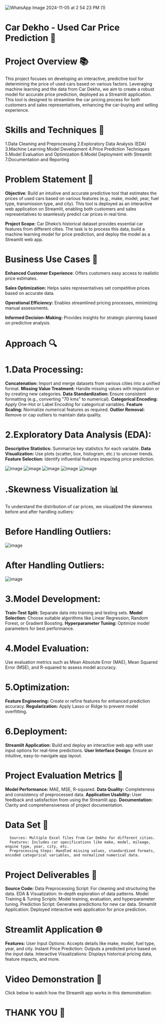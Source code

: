![WhatsApp Image 2024-11-05 at 2 54 23 PM (1)](https://github.com/user-attachments/assets/c8e2fd46-7db6-48d3-8b6d-780798c556d6)

# Car Dekho - Used Car Price Prediction 🚗

# Project Overview 📚
This project focuses on developing an interactive, predictive tool for determining the price of used cars based on various factors. Leveraging machine learning and the data from Car Dekho, we aim to create a robust model for accurate price prediction, deployed as a Streamlit application. This tool is designed to streamline the car pricing process for both customers and sales representatives, enhancing the car-buying and selling experience.


# Skills and Techniques 🚀

1.Data Cleaning and Preprocessing
2.Exploratory Data Analysis (EDA)
3.Machine Learning Model Development
4.Price Prediction Techniques
5.Model Evaluation and Optimization
6.Model Deployment with Streamlit
7.Documentation and Reporting


# Problem Statement 📝
**Objective**: 
Build an intuitive and accurate predictive tool that estimates the prices of used cars based on various features (e.g., make, model, year, fuel type, transmission type, and city). This tool is deployed as an interactive web application on Streamlit, enabling both customers and sales representatives to seamlessly predict car prices in real time.

**Project Scope**: 
Car Dheko’s historical dataset provides essential car features from different cities. The task is to process this data, build a machine learning model for price prediction, and deploy the model as a Streamlit web app.


# Business Use Cases 💼

**Enhanced Customer Experience**: Offers customers easy access to realistic price estimates.

**Sales Optimization:** Helps sales representatives set competitive prices based on accurate data.

**Operational Efficiency:** Enables streamlined pricing processes, minimizing manual assessments.

**Informed Decision-Making:** Provides insights for strategic planning based on predictive analysis.



# Approach 🔍

# 1.Data Processing:

**Concatenation:** Import and merge datasets from various cities into a unified format.
**Missing Value Treatment:** Handle missing values with imputation or by creating new categories.
**Data Standardization:** Ensure consistent formatting (e.g., converting "70 kms" to numerical).
**Categorical Encoding:** Apply One-Hot or Label Encoding for categorical variables.
**Feature Scaling:** Normalize numerical features as required.
**Outlier Removal:** Remove or cap outliers to maintain data quality.

# 2.Exploratory Data Analysis (EDA):

**Descriptive Statistics:** Summarize key statistics for each variable.
**Data Visualization:** Use plots (scatter, box, histogram, etc.) to uncover trends.
**Feature Selection:** Identify influential features impacting price prediction.

![image](https://github.com/user-attachments/assets/6b0bf4a2-067c-4da4-bdcd-6640ad5ddd3d)
![image](https://github.com/user-attachments/assets/9ffaddb2-0a01-40aa-818d-3d0e4237621d)
![image](https://github.com/user-attachments/assets/6417f815-c62d-40f8-9c96-b217497051f9)
![image](https://github.com/user-attachments/assets/4bd90bea-0f7d-48e9-84c3-fc3199e69c13)
![image](https://github.com/user-attachments/assets/752b325d-351b-4a04-b8d9-5546c0da7a26)


# .Skewness Visualization 📊
To understand the distribution of car prices, we visualized the skewness before and after handling outliers:

# Before Handling Outliers: 
![image](https://github.com/user-attachments/assets/831dca62-0e13-4d22-85b3-ea23040f5872)

# After Handling Outliers:
![image](https://github.com/user-attachments/assets/69958ff1-060c-4197-9934-58b7a493ecf9)

# 3.Model Development:
**Train-Test Split:** Separate data into training and testing sets.
**Model Selection:** Choose suitable algorithms like Linear Regression, Random Forest, or Gradient Boosting.
**Hyperparameter Tuning:** Optimize model parameters for best performance.

# 4.Model Evaluation:
Use evaluation metrics such as Mean Absolute Error (MAE), Mean Squared Error (MSE), and R-squared to assess model accuracy.

# 5.Optimization:
**Feature Engineering:** Create or refine features for enhanced prediction accuracy.
**Regularization:** Apply Lasso or Ridge to prevent model overfitting.

# 6.Deployment:
**Streamlit Application:** Build and deploy an interactive web app with user input options for real-time predictions.
**User Interface Design:** Ensure an intuitive, easy-to-navigate app layout.

# Project Evaluation Metrics 📏

**Model Performance:** MAE, MSE, R-squared.
**Data Quality:** Completeness and consistency of preprocessed data.
**Application Usability:** User feedback and satisfaction from using the Streamlit app.
**Documentation:** Clarity and comprehensiveness of project documentation.

# Data Set 📂

      Sources: Multiple Excel files from Car Dekho for different cities.
      Features: Includes car specifications like make, model, mileage, engine type, year, city, etc.
      Preprocessing Steps: Handled missing values, standardized formats, encoded categorical variables, and normalized numerical data.

# Project Deliverables 📝

**Source Code:**
        Data Preprocessing Script: For cleaning and structuring the data.
        EDA & Visualization: In-depth exploration of data patterns.
        Model Training & Tuning Scripts: Model training, evaluation, and hyperparameter tuning.
        Prediction Script: Generates predictions for new car data.
        Streamlit Application: Deployed interactive web application for price prediction.

# Streamlit Application 🌐

**Features:**
       User Input Options: Accepts details like make, model, fuel type, year, and city.
       Instant Price Prediction: Outputs a predicted price based on the input data.
       Interactive Visualizations: Displays historical pricing data, feature impacts, and more.

# Video Demonstration 🎥
Click below to watch how the Streamlit app works in this demonstration:

# THANK YOU 🤝
